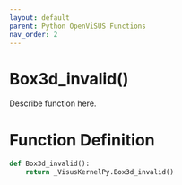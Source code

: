 ```yaml
---
layout: default
parent: Python OpenViSUS Functions
nav_order: 2
---
```


# Box3d_invalid()

Describe function here.

# Function Definition

```python
def Box3d_invalid():
    return _VisusKernelPy.Box3d_invalid()

```